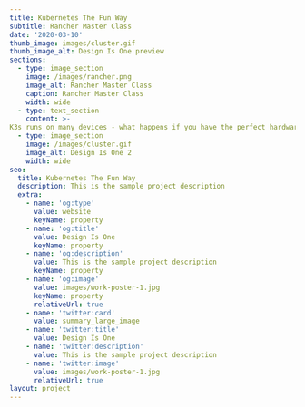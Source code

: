 ```yaml
---
title: Kubernetes The Fun Way
subtitle: Rancher Master Class
date: '2020-03-10'
thumb_image: images/cluster.gif
thumb_image_alt: Design Is One preview
sections:
  - type: image_section
    image: /images/rancher.png
    image_alt: Rancher Master Class
    caption: Rancher Master Class
    width: wide
  - type: text_section
    content: >-
K3s runs on many devices - what happens if you have the perfect hardware to run it on?\n\nSee how easy it is to build\_a portable Kubernetes cluster with a Clusterboard.\n\nI walked the participants\_through the requirements of setting up such a cluster and explained the advantages and disadvantages of running production workloads on Arm devices. (including running ceph on USB flash drives).\n\nDuring the session, participants\_got access to an interactive environment where I\_tried to debug and fix the crashes of the live application.\n\n[Episode 01 - GitHub](https://github.com/danacr/Kubernetes-The-Fun-Way/blob/master/01-portable-kubernetes-cluster/README.md)\n
  - type: image_section
    image: /images/cluster.gif
    image_alt: Design Is One 2
    width: wide
seo:
  title: Kubernetes The Fun Way
  description: This is the sample project description
  extra:
    - name: 'og:type'
      value: website
      keyName: property
    - name: 'og:title'
      value: Design Is One
      keyName: property
    - name: 'og:description'
      value: This is the sample project description
      keyName: property
    - name: 'og:image'
      value: images/work-poster-1.jpg
      keyName: property
      relativeUrl: true
    - name: 'twitter:card'
      value: summary_large_image
    - name: 'twitter:title'
      value: Design Is One
    - name: 'twitter:description'
      value: This is the sample project description
    - name: 'twitter:image'
      value: images/work-poster-1.jpg
      relativeUrl: true
layout: project
---
```

